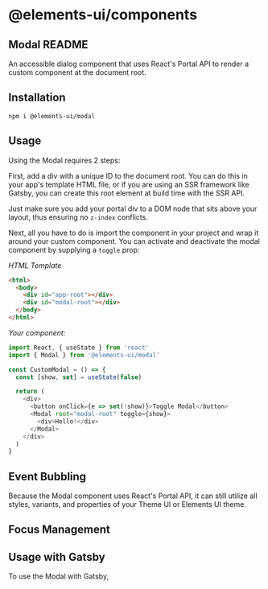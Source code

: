 # @elements-ui/components

## Modal README

An accessible dialog component that uses React's Portal API to render a custom component at the document root.

## Installation

```
npm i @elements-ui/modal
```

## Usage

Using the Modal requires 2 steps:

First, add a div with a unique ID to the document root. You can do this in your app's template HTML file, or if you are using an SSR framework like Gatsby, you can create this root element at build time with the SSR API.

Just make sure you add your portal div to a DOM node that sits above your layout, thus ensuring no `z-index` conflicts.

Next, all you have to do is import the <Modal /> component in your project and wrap it around your custom component. You can activate and deactivate the modal component by supplying a `toggle` prop:

_HTML Template_

```html
<html>
  <body>
    <div id="app-root"></div>
    <div id="modal-root"></div>
  </body>
</html>
```

_Your component:_

```js
import React, { useState } from 'react'
import { Modal } from '@elements-ui/modal'

const CustomModal = () => {
  const [show, set] = useState(false)

  return (
    <div>
      <button onClick={e => set(!show)}>Toggle Modal</button>
      <Modal root="modal-root" toggle={show}>
        <div>Hello!</div>
      </Modal>
    </div>
  )
}
```

## Event Bubbling

Because the Modal component uses React's Portal API, it can still utilize all styles, variants, and properties of your Theme UI or Elements UI theme.

## Focus Management

## Usage with Gatsby

To use the Modal with Gatsby,
